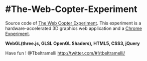 #The-Web-Copter-Experiment
======================

Source code of [The Web Copter Experiment](http://labs.tonybeltramelli.com/experiment/theWebCopterExperiment/).
This experiment is a hardware-accelerated 3D graphics web application and a [Chrome Experiment](http://www.chromeexperiments.com/detail/the-web-copter-experiment/).

**WebGL(three.js, GLSL OpenGL Shaders), HTML5, CSS3, jQuery**

Have fun !
@Tbeltramelli <http://twitter.com/#!/tbeltramelli/>

